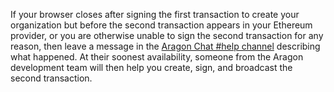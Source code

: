 <p>
	If your browser closes after signing the first transaction to create your organization but before the second transaction appears in your Ethereum provider, or you are otherwise unable to sign the second transaction for any reason, then leave a message in the <a href="https://aragon.chat/channel/help" target="_blank">Aragon Chat #help channel</a> describing what happened. At their soonest availability, someone from the Aragon development team will then help you create, sign, and broadcast the second transaction.</li>
</ul>
